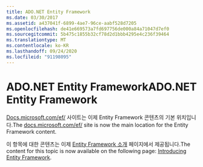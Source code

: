 ```yaml
---
title: ADO.NET Entity Framework
ms.date: 03/30/2017
ms.assetid: a437041f-6899-4ae7-96ce-aabf528d7205
ms.openlocfilehash: de41e669573a7fd697756de000a84a71047d7ef0
ms.sourcegitcommit: 5b475c1855b32cf78d2d1bbb4295e4c236f39464
ms.translationtype: MT
ms.contentlocale: ko-KR
ms.lasthandoff: 09/24/2020
ms.locfileid: "91198095"
---
```

# <a name="adonet-entity-framework"></a><span data-ttu-id="ed5e2-102">ADO.NET Entity Framework</span><span class="sxs-lookup"><span data-stu-id="ed5e2-102">ADO.NET Entity Framework</span></span>

<span data-ttu-id="ed5e2-103">[Docs.microsoft.com/ef/](/ef/) 사이트는 이제 Entity Framework 콘텐츠의 기본 위치입니다.</span><span class="sxs-lookup"><span data-stu-id="ed5e2-103">The [docs.microsoft.com/ef/](/ef/) site is now the main location for the Entity Framework content.</span></span>  
  
 <span data-ttu-id="ed5e2-104">이 항목에 대한 콘텐츠는 이제 [Entity Framework 소개](/ef/ef6/get-started) 페이지에서 제공됩니다.</span><span class="sxs-lookup"><span data-stu-id="ed5e2-104">The content for this topic is now available on the following page: [Introducing Entity Framework](/ef/ef6/get-started).</span></span>
